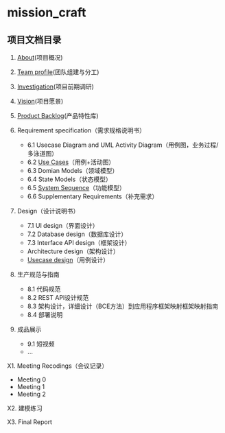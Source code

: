 # mission_craft

## 项目文档目录

1. [About](https://sysuswsad.github.io/mission_craft/Introduction.html)(项目概况)
2. [Team profile](https://sysuswsad.github.io/mission_craft/Team.html)(团队组建与分工)
3. [Investigation](https://sysuswsad.github.io/mission_craft/Investigation.html)(项目前期调研)

4. [Vision](https://sysuswsad.github.io/mission_craft/Vision.html)(项目愿景)

5. [Product Backlog](https://sysuswsad.github.io/mission_craft/ProductBacklog.html)(产品特性库)

6. Requirement specification（需求规格说明书）
   - 6.1 Usecase Diagram and UML Activity Diagram（用例图，业务过程/多泳道图）
   - 6.2 [Use Cases](https://github.com/sysuswsad/mission_craft/blob/master/docs/use_cases.md)（用例+活动图）
   - 6.3 Domian Models（领域模型）
   - 6.4 State Models（状态模型）
   - 6.5  [System Sequence](https://sysuswsad.github.io/mission_craft/SystemSequenceDiagram.html)（功能模型）
   - 6.6 Supplementary Requirements（补充需求）

7. Design（设计说明书）
   - 7.1 UI design（界面设计）
   - 7.2 Database design（数据库设计）
   - 7.3 Interface API design（框架设计）
   - Architecture design（架构设计）
   - [Usecase design](https://sysuswsad.github.io/mission_craft/UseCaseDesign.html)（用例设计）

8. 生产规范与指南
   - 8.1 代码规范
   - 8.2 REST API设计规范
   - 8.3 架构设计，详细设计（BCE方法）到应用程序框架映射框架映射指南
   - 8.4 部署说明

9. 成品展示
   - 9.1 短视频
   - ...

X1. Meeting Recodings（会议记录）

- Meeting 0
- Meeting 1
- Meeting 2

X2. 建模练习

X3. Final Report